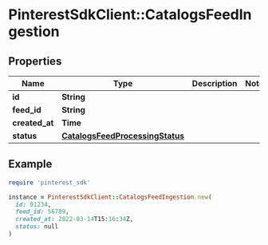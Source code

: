 # PinterestSdkClient::CatalogsFeedIngestion

## Properties

| Name | Type | Description | Notes |
| ---- | ---- | ----------- | ----- |
| **id** | **String** |  |  |
| **feed_id** | **String** |  |  |
| **created_at** | **Time** |  |  |
| **status** | [**CatalogsFeedProcessingStatus**](CatalogsFeedProcessingStatus.md) |  |  |

## Example

```ruby
require 'pinterest_sdk'

instance = PinterestSdkClient::CatalogsFeedIngestion.new(
  id: 01234,
  feed_id: 56789,
  created_at: 2022-03-14T15:16:34Z,
  status: null
)
```

